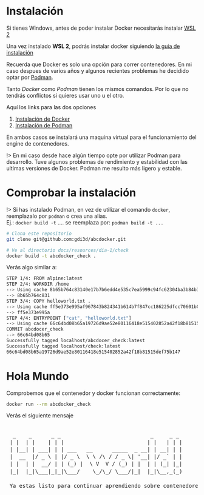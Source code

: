 # Instalación

Si tienes Windows, antes de poder instalar Docker necesitarás instalar [WSL 2](https://learn.microsoft.com/es-es/windows/wsl/install)

Una vez instalado **WSL 2**, podrás instalar docker siguiendo [la guia de instalación](https://docs.docker.com/desktop/install/windows-install/) 

Recuerda que Docker es solo una opción para correr contenedores. En mi caso despues de varios años y algunos recientes problemas he decidido optar por [Podman](https://podman.io/docs/installation).

Tanto *Docker* como *Podman* tienen los mismos comandos. Por lo que no tendrás conflictos si quieres usar uno u el otro.

Aquí los links para las dos opciones

1. [Instalación de Docker](https://docs.docker.com/engine/install/)
2. [Instalación de Podman](https://podman.io/docs/installation)

En ambos casos se instalará una maquina virtual para el funcionamiento del engine de contenedores.

!> En mi caso desde hace algún tiempo opte por utilizar Podman para desarrollo. Tuve algunos problemas de rendimiento y estabilidad con las ultimas versiones de Docker. Podman me resulto más ligero y estable.

# Comprobar la instalación

!> Si has instalado Podman, en vez de utilizar el comando `docker`, reemplazalo por `podman` o crea una alias.  
Ej.: `docker build -t` .... se reemplaza por: `podman build -t ...`

```sh
# Clona este repositorio
git clone git@github.com:gdi3d/abcdocker.git

# Ve al directorio docs/resources/dia-1/check
docker build -t abcdocker_check .
```

Verás algo similar a:

```sh
STEP 1/4: FROM alpine:latest
STEP 2/4: WORKDIR /home
--> Using cache 8b65b764c83140e17b7b6edd4e535c7ea5999c94fc62304ba3b84b3f4a6d2e2e
--> 8b65b764c831
STEP 3/4: COPY helloworld.txt .
--> Using cache ff5e373e995af967843b824341b614b7f847cc186225dfcc70601b04d100f91c
--> ff5e373e995a
STEP 4/4: ENTRYPOINT ["cat", "helloworld.txt"]
--> Using cache 66c64bd08b65a19726d9ae52e80116418e515402852a42f18b81515def75b147
COMMIT abcdocer_check
--> 66c64bd08b65
Successfully tagged localhost/abcdocer_check:latest
Successfully tagged localhost/check:latest
66c64bd08b65a19726d9ae52e80116418e515402852a42f18b81515def75b147
```

# Hola Mundo

Comprobemos que el contenedor y docker funcionan correctamente:

```sh
docker run --rm abcdocker_check
```

Verás el siguiente mensaje


<pre style="line-height:1.2rem">

  _    _      _ _                            _     _ _
 | |  | |    | | |                          | |   | | |
 | |__| | ___| | | ___   __      _____  _ __| | __| | |
 |  __  |/ _ \ | |/ _ \  \ \ /\ / / _ \| '__| |/ _` | |
 | |  | |  __/ | | (_) |  \ V  V / (_) | |  | | (_| |_|
 |_|  |_|\___|_|_|\___/    \_/\_/ \___/|_|  |_|\__,_(_)

 Ya estas listo para continuar aprendiendo sobre contenedores!

</pre>

